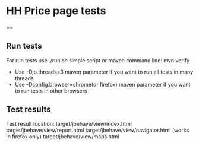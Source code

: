 # HH Price page tests
==

## Run tests

For run tests use ./run.sh simple script or maven command line:
mvn verify

- Use -Djp.threads=3 maven parameter if you want to run all tests in many threads
- Use -Dconfig.browser=chrome(or firefox) maven parameter if you want to run tests in other browsers

## Test results

Test result location:
target/jbehave/view/index.html
target/jbehave/view/report.html
target/jbehave/view/navigator.html (works in firefox only)
target/jbehave/view/maps.html
